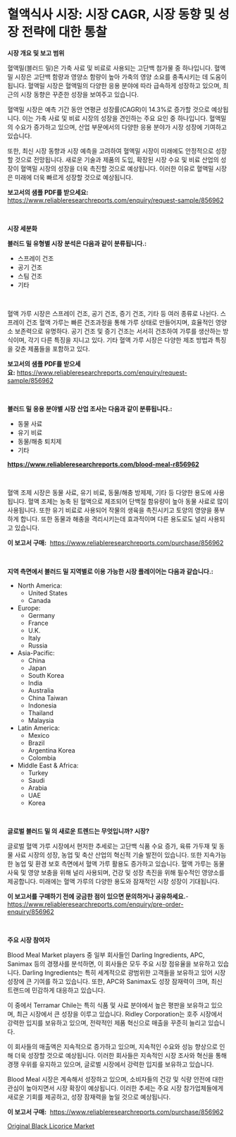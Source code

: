 <p><h1>혈액식사 시장: 시장 CAGR, 시장 동향 및 성장 전략에 대한 통찰</h1></p><p><strong>시장 개요 및 보고 범위</strong></p>
<p><p>혈액밀(블러드 밀)은 가축 사료 및 비료로 사용되는 고단백 첨가물 중 하나입니다. 혈액밀 시장은 고단백 함량과 영양소 함량이 높아 가축의 영양 소요를 충족시키는 데 도움이 됩니다. 혈액밀 시장은 혈액밀의 다양한 응용 분야에 따라 급속하게 성장하고 있으며, 최근의 시장 동향은 꾸준한 성장을 보여주고 있습니다.</p><p>혈액밀 시장은 예측 기간 동안 연평균 성장률(CAGR)이 14.3%로 증가할 것으로 예상됩니다. 이는 가축 사료 및 비료 시장의 성장을 견인하는 주요 요인 중 하나입니다. 혈액밀의 수요가 증가하고 있으며, 산업 부문에서의 다양한 응용 분야가 시장 성장에 기여하고 있습니다.</p><p>또한, 최신 시장 동향과 시장 예측을 고려하여 혈액밀 시장이 미래에도 안정적으로 성장할 것으로 전망됩니다. 새로운 기술과 제품의 도입, 확장된 시장 수요 및 비료 산업의 성장이 혈액밀 시장의 성장을 더욱 촉진할 것으로 예상됩니다. 이러한 이유로 혈액밀 시장은 미래에 더욱 빠르게 성장할 것으로 예상됩니다.</p></p>
<p><strong>보고서의 샘플 PDF를 받으세요:</strong> <a href="https://www.reliableresearchreports.com/enquiry/request-sample/856962">https://www.reliableresearchreports.com/enquiry/request-sample/856962</a></p>
<p>&nbsp;</p>
<p><strong>시장 세분화</strong></p>
<p><strong>블러드 밀 유형별 시장 분석은 다음과 같이 분류됩니다.:</strong></p>
<p><ul><li>스프레이 건조</li><li>공기 건조</li><li>스팀 건조</li><li>기타</li></ul></p>
<p>&nbsp;</p>
<p><p>혈액 가루 시장은 스프레이 건조, 공기 건조, 증기 건조, 기타 등 여러 종류로 나뉜다. 스프레이 건조 혈액 가루는 빠른 건조과정을 통해 가루 상태로 만들어지며, 효율적인 영양소 보존력으로 유명하다. 공기 건조 및 증기 건조는 서서히 건조하여 가루를 생산하는 방식이며, 각기 다른 특징을 지니고 있다. 기타 혈액 가루 시장은 다양한 제조 방법과 특징을 갖춘 제품들을 포함하고 있다.</p></p>
<p><strong>보고서의 샘플 PDF를 받으세요:</strong>&nbsp;<a href="https://www.reliableresearchreports.com/enquiry/request-sample/856962">https://www.reliableresearchreports.com/enquiry/request-sample/856962</a></p>
<p>&nbsp;</p>
<p><strong> 블러드 밀 응용 분야별 시장 산업 조사는 다음과 같이 분류됩니다.:</strong></p>
<p><ul><li>동물 사료</li><li>유기 비료</li><li>동물/해충 퇴치제</li><li>기타</li></ul></p>
<p><strong><a href="https://www.reliableresearchreports.com/blood-meal-r856962">https://www.reliableresearchreports.com/blood-meal-r856962</a></strong></p>
<p>&nbsp;</p>
<p><p>혈액 조제 시장은 동물 사료, 유기 비료, 동물/해충 방제제, 기타 등 다양한 용도에 사용됩니다. 혈액 조제는 농축 된 혈액으로 제조되어 단백질 함유량이 높아 동물 사료로 많이 사용됩니다. 또한 유기 비료로 사용되어 작물의 생육을 촉진시키고 토양의 영양을 풍부하게 합니다. 또한 동물과 해충을 격리시키는데 효과적이며 다른 용도로도 널리 사용되고 있습니다.</p></p>
<p><strong>이 보고서 구매:</strong>&nbsp; <a href="https://www.reliableresearchreports.com/purchase/856962">https://www.reliableresearchreports.com/purchase/856962</a></p>
<p>&nbsp;</p>
<p><strong>지역 측면에서 블러드 밀 지역별로 이용 가능한 시장 플레이어는 다음과 같습니다.:</strong></p>
<p><ul>
    <li>
        North America:
        <ul>
            <li>United States</li>
            <li>Canada</li>
        </ul>
    </li>
    <li>
        Europe:
        <ul>
            <li>Germany</li>
            <li>France</li>
            <li>U.K.</li>
            <li>Italy</li>
            <li>Russia</li>
        </ul>
    </li>
    <li>
        Asia-Pacific:
        <ul>
            <li>China</li>
            <li>Japan</li>
            <li>South Korea</li>
            <li>India</li>
            <li>Australia</li>
            <li>China Taiwan</li>
            <li>Indonesia</li>
            <li>Thailand</li>
            <li>Malaysia</li>
        </ul>
    </li>
    <li>
        Latin America:
        <ul>
            <li>Mexico</li>
            <li>Brazil</li>
            <li>Argentina Korea</li>
            <li>Colombia</li>
        </ul>
    </li>
    <li>
        Middle East & Africa:
        <ul>
            <li>Turkey</li>
            <li>Saudi</li>
            <li>Arabia</li>
            <li>UAE</li>
            <li>Korea</li>
        </ul>
    </li>
    </ul></p>
<p>&nbsp;</p>
<p><strong>글로벌 블러드 밀 의 새로운 트렌드는 무엇입니까? 시장?</strong></p>
<p><p>글로벌 혈액 가루 시장에서 현저한 추세로는 고단백 식품 수요 증가, 육류 가두재 및 동물 사료 시장의 성장, 농업 및 축산 산업의 혁신적 기술 발전이 있습니다. 또한 지속가능한 농업 및 환경 보호 측면에서 혈액 가루 활용도 증가하고 있습니다. 혈액 가루는 동물 사육 및 영양 보충을 위해 널리 사용되며, 건강 및 성장 촉진을 위해 필수적인 영양소를 제공합니다. 미래에는 혈액 가루의 다양한 용도와 잠재적인 시장 성장이 기대됩니다.</p></p>
<p><strong>이 보고서를 구매하기 전에 궁금한 점이 있으면 문의하거나 공유하세요.</strong>- <a href="https://www.reliableresearchreports.com/enquiry/pre-order-enquiry/856962">https://www.reliableresearchreports.com/enquiry/pre-order-enquiry/856962</a></p>
<p>&nbsp;</p>
<p><strong>주요 시장 참여자</strong></p>
<p><p>Blood Meal Market players 중 일부 회사들인 Darling Ingredients, APC, Sanimax 등의 경쟁사를 분석하면, 이 회사들은 모두 주요 시장 점유율을 보유하고 있습니다. Darling Ingredients는 특히 세계적으로 광범위한 고객들을 보유하고 있어 시장 성장에 큰 기여를 하고 있습니다. 또한, APC와 Sanimax도 성장 잠재력이 크며, 최신 트랜드에 민감하게 대응하고 있습니다.</p><p>이 중에서 Terramar Chile는 특히 식품 및 사료 분야에서 높은 평판을 보유하고 있으며, 최근 시장에서 큰 성장을 이루고 있습니다. Ridley Corporation는 호주 시장에서 강력한 입지를 보유하고 있으며, 전략적인 제품 혁신으로 매출을 꾸준히 늘리고 있습니다.</p><p>이 회사들의 매출액은 지속적으로 증가하고 있으며, 지속적인 수요와 성능 향상으로 인해 더욱 성장할 것으로 예상됩니다. 이러한 회사들은 지속적인 시장 조사와 혁신을 통해 경쟁 우위를 유지하고 있으며, 글로벌 시장에서 강력한 입지를 보유하고 있습니다.</p><p>Blood Meal 시장은 계속해서 성장하고 있으며, 소비자들의 건강 및 식량 안전에 대한 관심이 높아지면서 시장 확장이 예상됩니다. 이러한 추세는 주요 시장 참가업체들에게 새로운 기회를 제공하고, 성장 잠재력을 높일 것으로 예상됩니다.</p></p>
<p><strong>이 보고서 구매:</strong>&nbsp;&nbsp;<a href="https://www.reliableresearchreports.com/purchase/856962">https://www.reliableresearchreports.com/purchase/856962</a></p>
<p><p><a href="https://github.com/bobicer/Market-Research-Report-List-2/blob/main/original-black-licorice-market.md">Original Black Licorice Market</a></p></p>